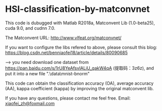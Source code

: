 # HSI-classification-by-matconvnet

This code is dubugged with Matlab R2018a, Matconvent Lib (1.0-beta25), cuda 9.0, and cudnn 7.0. 

The Matconvent URL: http://www.vlfeat.org/matconvnet/

If you want to configure the libs refered to above, please consult this blog: https://blog.csdn.net/benniaofei18/article/details/80090685

--> you need download one dataset from https://pan.baidu.com/s/1rU8YeAfsvlALiU_qakW4qA (提取码：3z6z), and put it into a new file ".\data\mnist-bnorm"

This code can obtain the classification accuracy (OA), average accuracy (AA), kappa coefficient (kappa) by improving the original matconvent lib.

If you have any questions, please contact me feel free.  Email: xiaofei_zh@foxmail.com  
